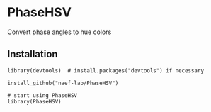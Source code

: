 # PhaseHSV

Convert phase angles to hue colors

## Installation

	library(devtools)  # install.packages("devtools") if necessary

	install_github("naef-lab/PhaseHSV")

	# start using PhaseHSV
	library(PhaseHSV)
